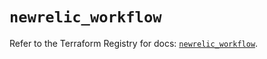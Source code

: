 # `newrelic_workflow`

Refer to the Terraform Registry for docs: [`newrelic_workflow`](https://registry.terraform.io/providers/newrelic/newrelic/3.35.1/docs/resources/workflow).
